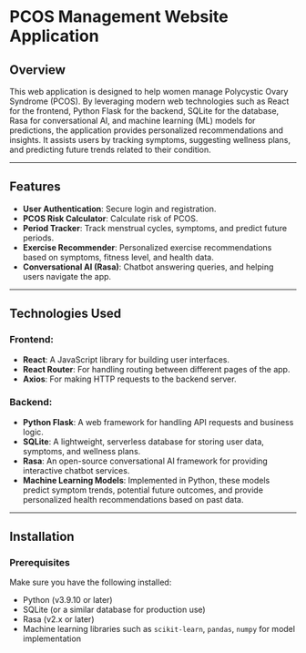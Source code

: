 # PCOS Management Website Application

## Overview
This web application is designed to help women manage Polycystic Ovary Syndrome (PCOS). By leveraging modern web technologies such as React for the frontend, Python Flask for the backend, SQLite for the database, Rasa for conversational AI, and machine learning (ML) models for predictions, the application provides personalized recommendations and insights. It assists users by tracking symptoms, suggesting wellness plans, and predicting future trends related to their condition.

---

## Features

- **User Authentication**: Secure login and registration.
- **PCOS Risk Calculator**: Calculate risk of PCOS.
- **Period Tracker**: Track menstrual cycles, symptoms, and predict future periods.
- **Exercise Recommender**: Personalized exercise recommendations based on symptoms, fitness level, and health data.
- **Conversational AI (Rasa)**: Chatbot answering queries, and helping users navigate the app.

---

## Technologies Used

### Frontend:
- **React**: A JavaScript library for building user interfaces.
- **React Router**: For handling routing between different pages of the app.
- **Axios**: For making HTTP requests to the backend server.

### Backend:
- **Python Flask**: A web framework for handling API requests and business logic.
- **SQLite**: A lightweight, serverless database for storing user data, symptoms, and wellness plans.
- **Rasa**: An open-source conversational AI framework for providing interactive chatbot services.
- **Machine Learning Models**: Implemented in Python, these models predict symptom trends, potential future outcomes, and provide personalized health recommendations based on past data.

---

## Installation

### Prerequisites

Make sure you have the following installed:
- Python (v3.9.10 or later)
- SQLite (or a similar database for production use)
- Rasa (v2.x or later)
- Machine learning libraries such as `scikit-learn`, `pandas`, `numpy` for model implementation

